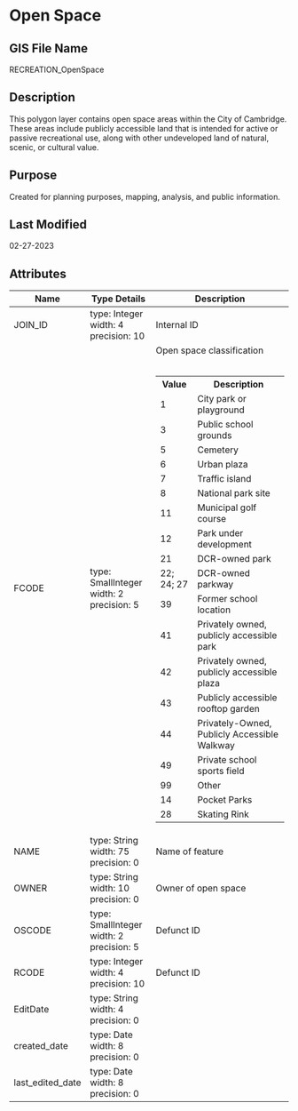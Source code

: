 # Open Space
## GIS File Name
RECREATION_OpenSpace
## Description
<DIV STYLE="text-align:Left;"><DIV><DIV><P><SPAN>This polygon layer contains open space areas within the City of Cambridge. These areas include publicly accessible land that is intended for active or passive recreational use, along with other undeveloped land of natural, scenic, or cultural value.</SPAN></P></DIV></DIV></DIV>

## Purpose
Created for planning purposes, mapping, analysis, and public information.
## Last Modified
02-27-2023
## Attributes
|Name|Type Details|Description|
|----|------------|-----------|
|JOIN_ID|type: Integer<br/>width: 4<br/>precision: 10|Internal ID|
|FCODE|type: SmallInteger<br/>width: 2<br/>precision: 5|Open space classification<br/><br /><table><tr><th style="font-weight:bold;">Value</th><th style="font-weight:bold;">Description</th></tr><tr><td>1</td><td>City park or playground</td></tr><tr><td>3</td><td>Public school grounds</td></tr><tr><td>5</td><td>Cemetery</td></tr><tr><td>6</td><td>Urban plaza</td></tr><tr><td>7</td><td>Traffic island</td></tr><tr><td>8</td><td>National park site</td></tr><tr><td>11</td><td>Municipal golf course</td></tr><tr><td>12</td><td>Park under development</td></tr><tr><td>21</td><td>DCR-owned park</td></tr><tr><td>22; 24; 27</td><td>DCR-owned parkway</td></tr><tr><td>39</td><td>Former school location</td></tr><tr><td>41</td><td>Privately owned, publicly accessible park</td></tr><tr><td>42</td><td>Privately owned, publicly accessible plaza</td></tr><tr><td>43</td><td>Publicly accessible rooftop garden</td></tr><tr><td>44</td><td>Privately-Owned, Publicly Accessible Walkway</td></tr><tr><td>49</td><td>Private school sports field</td></tr><tr><td>99</td><td>Other</td></tr><tr><td>14</td><td>Pocket Parks</td></tr><tr><td>28</td><td>Skating Rink</td></tr></table>|
|NAME|type: String<br/>width: 75<br/>precision: 0|Name of feature|
|OWNER|type: String<br/>width: 10<br/>precision: 0|Owner of open space|
|OSCODE|type: SmallInteger<br/>width: 2<br/>precision: 5|Defunct ID|
|RCODE|type: Integer<br/>width: 4<br/>precision: 10|Defunct ID|
|EditDate|type: String<br/>width: 4<br/>precision: 0||
|created_date|type: Date<br/>width: 8<br/>precision: 0||
|last_edited_date|type: Date<br/>width: 8<br/>precision: 0||
